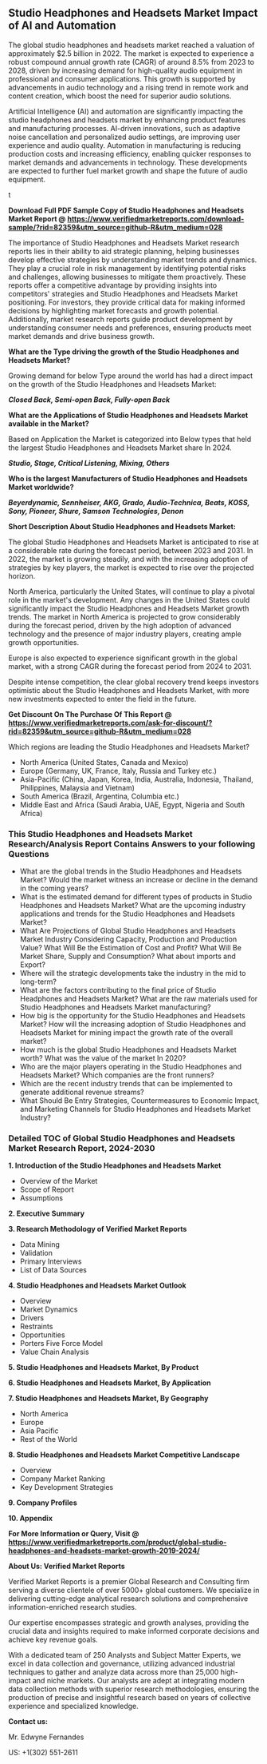<h2>Studio Headphones and Headsets Market Impact of AI and Automation</h2><p>The global studio headphones and headsets market reached a valuation of approximately $2.5 billion in 2022. The market is expected to experience a robust compound annual growth rate (CAGR) of around 8.5% from 2023 to 2028, driven by increasing demand for high-quality audio equipment in professional and consumer applications. This growth is supported by advancements in audio technology and a rising trend in remote work and content creation, which boost the need for superior audio solutions.</p><p>Artificial Intelligence (AI) and automation are significantly impacting the studio headphones and headsets market by enhancing product features and manufacturing processes. AI-driven innovations, such as adaptive noise cancellation and personalized audio settings, are improving user experience and audio quality. Automation in manufacturing is reducing production costs and increasing efficiency, enabling quicker responses to market demands and advancements in technology. These developments are expected to further fuel market growth and shape the future of audio equipment.</p>t</p><p id="" class=""><strong>Download Full PDF Sample Copy of Studio Headphones and Headsets Market Report @ <a href="https://www.verifiedmarketreports.com/download-sample/?rid=82359&utm_source=github-R&utm_medium=028" target="_blank">https://www.verifiedmarketreports.com/download-sample/?rid=82359&utm_source=github-R&utm_medium=028</a></strong></p><p>The importance of&nbsp;Studio Headphones and Headsets Market research reports lies in their ability to aid strategic planning, helping businesses develop effective strategies by understanding market trends and dynamics. They play a crucial role in risk management by identifying potential risks and challenges, allowing businesses to mitigate them proactively. These reports offer a competitive advantage by providing insights into competitors' strategies and Studio Headphones and Headsets Market positioning. For investors, they provide critical data for making informed decisions by highlighting market forecasts and growth potential. Additionally, market research reports guide product development by understanding consumer needs and preferences, ensuring products meet market demands and drive business growth.</p><p><strong>What are the&nbsp;Type driving the growth of the Studio Headphones and Headsets Market?</strong></p><p id="" class="">Growing demand for below Type around the world has had a direct impact on the growth of the Studio Headphones and Headsets Market:</p><em><strong>Closed Back, Semi-open Back, Fully-open Back</strong></em></p><strong>What are the&nbsp;Applications&nbsp;of Studio Headphones and Headsets Market available in the Market?</strong></p><p id="" class="">Based on Application the Market is categorized into Below types that held the largest Studio Headphones and Headsets Market share In 2024.</p><em><strong>Studio, Stage, Critical Listening, Mixing, Others</strong></em></p><strong>Who is the largest Manufacturers of Studio Headphones and Headsets Market worldwide?</strong></p><p><em><strong>Beyerdynamic, Sennheiser, AKG, Grado, Audio-Technica, Beats, KOSS, Sony, Pioneer, Shure, Samson Technologies, Denon</strong></em></p><p id="" class=""><strong>Short Description About Studio Headphones and Headsets Market:</strong></p><p>The global Studio Headphones and Headsets Market is anticipated to rise at a considerable rate during the forecast period, between 2023 and 2031. In 2022, the market is growing steadily, and with the increasing adoption of strategies by key players, the market is expected to rise over the projected horizon.</p><p>North America, particularly the United States, will continue to play a pivotal role in the market's development. Any changes in the United States could significantly impact the Studio Headphones and Headsets Market growth trends. The market in North America is projected to grow considerably during the forecast period, driven by the high adoption of advanced technology and the presence of major industry players, creating ample growth opportunities.</p><p>Europe is also expected to experience significant growth in the global market, with a strong CAGR during the forecast period from 2024 to 2031.</p><p>Despite intense competition, the clear global recovery trend keeps investors optimistic about the Studio Headphones and Headsets Market, with more new investments expected to enter the field in the future.</p><p id="" class=""><strong>Get Discount On The Purchase Of This Report @ <a href="https://www.verifiedmarketreports.com/ask-for-discount/?rid=82359&utm_source=github-R&utm_medium=028" target="_blank">https://www.verifiedmarketreports.com/ask-for-discount/?rid=82359&utm_source=github-R&utm_medium=028</a></strong></p>Which regions are leading the Studio Headphones and Headsets Market?</p><ul><li>North America (United States, Canada and Mexico)</li><li>Europe (Germany, UK, France, Italy, Russia and Turkey etc.)</li><li>Asia-Pacific (China, Japan, Korea, India, Australia, Indonesia, Thailand, Philippines, Malaysia and Vietnam)</li><li>South America (Brazil, Argentina, Columbia etc.)</li><li>Middle East and Africa (Saudi Arabia, UAE, Egypt, Nigeria and South Africa)</li></ul><h3 id="" class="">This Studio Headphones and Headsets Market Research/Analysis Report Contains Answers to your following Questions</h3><ul><li>What are the global trends in the Studio Headphones and Headsets Market? Would the market witness an increase or decline in the demand in the coming years?</li><li>What is the estimated demand for different types of products in Studio Headphones and Headsets Market? What are the upcoming industry applications and trends for the Studio Headphones and Headsets Market?</li><li>What Are Projections of Global Studio Headphones and Headsets Market Industry Considering Capacity, Production and Production Value? What Will Be the Estimation of Cost and Profit? What Will Be Market Share, Supply and Consumption? What about imports and Export?</li><li>Where will the strategic developments take the industry in the mid to long-term?</li><li>What are the factors contributing to the final price of Studio Headphones and Headsets Market? What are the raw materials used for Studio Headphones and Headsets Market manufacturing?</li><li>How big is the opportunity for the Studio Headphones and Headsets Market? How will the increasing adoption of Studio Headphones and Headsets Market for mining impact the growth rate of the overall market?</li><li>How much is the global Studio Headphones and Headsets Market worth? What was the value of the market In 2020?</li><li>Who are the major players operating in the Studio Headphones and Headsets Market? Which companies are the front runners?</li><li>Which are the recent industry trends that can be implemented to generate additional revenue streams?</li><li>What Should Be Entry Strategies, Countermeasures to Economic Impact, and Marketing Channels for Studio Headphones and Headsets Market Industry?</li></ul><h3 id="" class="">Detailed TOC of Global Studio Headphones and Headsets Market Research Report, 2024-2030</h3><p id="" class=""><strong>1. Introduction of the Studio Headphones and Headsets Market</strong></p><ul><li>Overview of the Market</li><li>Scope of Report</li><li>Assumptions</li></ul><p id="" class=""><strong>2. Executive Summary</strong></p><p id="" class=""><strong>3. Research Methodology of Verified Market Reports</strong></p><ul><li>Data Mining</li><li>Validation</li><li>Primary Interviews</li><li>List of Data Sources</li></ul><p id="" class=""><strong>4. Studio Headphones and Headsets Market Outlook</strong></p><ul><li>Overview</li><li>Market Dynamics</li><li>Drivers</li><li>Restraints</li><li>Opportunities</li><li>Porters Five Force Model</li><li>Value Chain Analysis</li></ul><p id="" class=""><strong>5. Studio Headphones and Headsets Market, By Product</strong></p><p id="" class=""><strong>6. Studio Headphones and Headsets Market, By Application</strong></p><p id="" class=""><strong>7. Studio Headphones and Headsets Market, By Geography</strong></p><ul><li>North America</li><li>Europe</li><li>Asia Pacific</li><li>Rest of the World</li></ul><p id="" class=""><strong>8. Studio Headphones and Headsets Market Competitive Landscape</strong></p><ul><li>Overview</li><li>Company Market Ranking</li><li>Key Development Strategies</li></ul><p id="" class=""><strong>9. Company Profiles</strong></p><p id="" class=""><strong>10. Appendix</strong></p><p id="" class=""><strong>For More Information or Query, Visit @ <a href="https://www.verifiedmarketreports.com/product/global-studio-headphones-and-headsets-market-growth-2019-2024/" target="_blank">https://www.verifiedmarketreports.com/product/global-studio-headphones-and-headsets-market-growth-2019-2024/</a></strong></p><p id="" class=""><strong>About Us: Verified Market Reports</strong></p><p id="" class="">Verified Market Reports is a premier Global Research and Consulting firm serving a diverse clientele of over 5000+ global customers. We specialize in delivering cutting-edge analytical research solutions and comprehensive information-enriched research studies.</p><p id="" class="">Our expertise encompasses strategic and growth analyses, providing the crucial data and insights required to make informed corporate decisions and achieve key revenue goals.</p><p id="" class="">With a dedicated team of 250 Analysts and Subject Matter Experts, we excel in data collection and governance, utilizing advanced industrial techniques to gather and analyze data across more than 25,000 high-impact and niche markets. Our analysts are adept at integrating modern data collection methods with superior research methodologies, ensuring the production of precise and insightful research based on years of collective experience and specialized knowledge.</p><p id="" class=""><strong>Contact us:</strong></p><p id="" class="">Mr. Edwyne Fernandes</p><p id="" class="">US: +1(302) 551-2611</p>